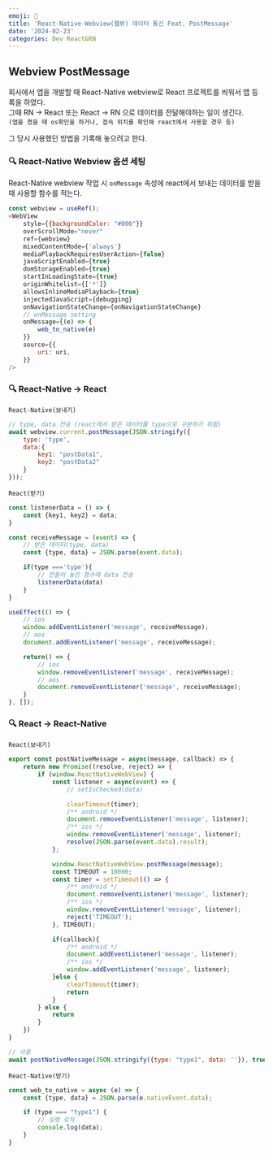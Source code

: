 ```yaml
---
emoji: 📮
title: 'React-Native-Webview(웹뷰) 데이터 통신 Feat. PostMessage'
date: '2024-02-23'
categories: Dev React&RN
---
```


## Webview PostMessage

회사에서 앱을 개발할 때 React-Native webview로 React 프로젝트를 씌워서 앱 등록을 하였다.  
그때 RN -> React 또는 React -> RN 으로 데이터를 전달해야하는 일이 생긴다.  
`(앱을 켰을 때 os확인을 하거나, 접속 위치를 확인해 react에서 사용할 경우 등)`  
  
  
그 당시 사용했던 방법을 기록해 놓으려고 한다.  
  

### 🔍 React-Native Webview 옵션 세팅

React-Native webview 작업 시 `onMessage` 속성에 react에서 보내는 데이터를 받을 때 사용할 함수를 적는다.

```js
const webview = useRef();
<WebView
    style={{backgroundColor: "#000"}}
    overScrollMode="never"
    ref={webview}
    mixedContentMode={'always'}
    mediaPlaybackRequiresUserAction={false}
    javaScriptEnabled={true}
    domStorageEnabled={true}
    startInLoadingState={true}
    originWhitelist={['*']}
    allowsInlineMediaPlayback={true}
    injectedJavaScript={debugging}
    onNavigationStateChange={onNavigationStateChange}
    // onMessage setting
    onMessage={(e) => {
        web_to_native(e)
    }}
    source={{
        uri: uri,
    }}
/>
```

### 🔍 React-Native -> React

`React-Native(보내기)`

```js
// type, data 전송 (react에서 받은 데이터를 type으로 구분하기 위함)
await webview.current.postMessage(JSON.stringify({
    type: 'type',
    data:{
        key1: "postData1",
        key2: "postData2"
    }
}));
```

`React(받기)`

```js
const listenerData = () => {
    const {key1, key2} = data;
}

const receiveMessage = (event) => {
    // 받은 데이터(type, data)
    const {type, data} = JSON.parse(event.data);

    if(type ==='type'){
        // 만들어 놓은 함수에 data 전송
        listenerData(data)
    }
}

useEffect(() => {
    // ios
    window.addEventListener('message', receiveMessage);
    // aos
    document.addEventListener('message', receiveMessage);

    return() => {
        // ios
        window.removeEventListener('message', receiveMessage);
        // aos
        document.removeEventListener('message', receiveMessage);
    }
}, []);
```

### 🔍 React -> React-Native

`React(보내기)`

```js
export const postNativeMessage = async(message, callback) => {
    return new Promise((resolve, reject) => {
        if (window.ReactNativeWebView) {
            const listener = async(event) => {
                // setIsChecked(data)

                clearTimeout(timer);
                /** android */
                document.removeEventListener('message', listener);
                /** ios */
                window.removeEventListener('message', listener);
                resolve(JSON.parse(event.data).result);
            };

            window.ReactNativeWebView.postMessage(message);
            const TIMEOUT = 10000;
            const timer = setTimeout(() => {
                /** android */
                document.removeEventListener('message', listener);
                /** ios */
                window.removeEventListener('message', listener);
                reject('TIMEOUT');
            }, TIMEOUT);

            if(callback){
                /** android */
                document.addEventListener('message', listener);
                /** ios */
                window.addEventListener('message', listener);
            }else {
                clearTimeout(timer);
                return
            }
        } else {
            return
        }
    })
}

// 사용
await postNativeMessage(JSON.stringify({type: "type1", data: ''}), true);
```

`React-Native(받기)`

```js
const web_to_native = async (e) => {
    const {type, data} = JSON.parse(e.nativeEvent.data);

    if (type === "type1") {
        // 실행 로직
        console.log(data);
    }
}
```

```toc
```